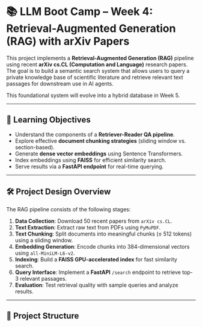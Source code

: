 # 📚 LLM Boot Camp – Week 4: Retrieval-Augmented Generation (RAG) with arXiv Papers

This project implements a **Retrieval-Augmented Generation (RAG)** pipeline using recent **arXiv cs.CL (Computation and Language)** research papers. The goal is to build a semantic search system that allows users to query a private knowledge base of scientific literature and retrieve relevant text passages for downstream use in AI agents.

This foundational system will evolve into a hybrid database in Week 5.

---

## 🎯 Learning Objectives

- Understand the components of a **Retriever-Reader QA pipeline**.
- Explore effective **document chunking strategies** (sliding window vs. section-based).
- Generate **dense vector embeddings** using Sentence Transformers.
- Index embeddings using **FAISS** for efficient similarity search.
- Serve results via a **FastAPI endpoint** for real-time querying.

---

## 🛠️ Project Design Overview

The RAG pipeline consists of the following stages:

1. **Data Collection**: Download 50 recent papers from `arXiv cs.CL`.
2. **Text Extraction**: Extract raw text from PDFs using `PyMuPDF`.
3. **Text Chunking**: Split documents into meaningful chunks (≤ 512 tokens) using a sliding window.
4. **Embedding Generation**: Encode chunks into 384-dimensional vectors using `all-MiniLM-L6-v2`.
5. **Indexing**: Build a **FAISS GPU-accelerated index** for fast similarity search.
6. **Query Interface**: Implement a **FastAPI** `/search` endpoint to retrieve top-3 relevant passages.
7. **Evaluation**: Test retrieval quality with sample queries and analyze results.

---

## 📁 Project Structure

